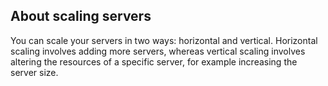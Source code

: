 


## About scaling servers

You can scale your servers in two ways: horizontal and vertical. Horizontal scaling involves adding more servers, whereas vertical scaling involves altering the resources of a specific server, for example increasing the server size.

